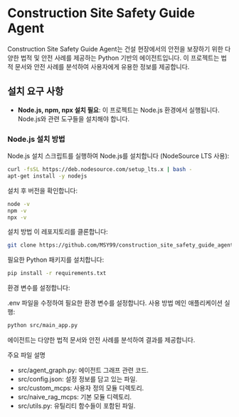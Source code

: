 # Construction Site Safety Guide Agent

Construction Site Safety Guide Agent는 건설 현장에서의 안전을 보장하기 위한 다양한 법적 및 안전 사례를 제공하는 Python 기반의 에이전트입니다. 이 프로젝트는 법적 문서와 안전 사례를 분석하여 사용자에게 유용한 정보를 제공합니다.

## 설치 요구 사항

- **Node.js, npm, npx 설치 필요**: 이 프로젝트는 Node.js 환경에서 실행됩니다. Node.js와 관련 도구들을 설치해야 합니다.

### Node.js 설치 방법

Node.js 설치 스크립트를 실행하여 Node.js를 설치합니다 (NodeSource LTS 사용):

```bash
curl -fsSL https://deb.nodesource.com/setup_lts.x | bash -
apt-get install -y nodejs
```

설치 후 버전을 확인합니다:

```bash
node -v
npm -v
npx -v
```

설치 방법
이 레포지토리를 클론합니다:

```bash
git clone https://github.com/MSY99/construction_site_safety_guide_agent.git
```

필요한 Python 패키지를 설치합니다:

```bash
pip install -r requirements.txt
```

환경 변수를 설정합니다:

.env 파일을 수정하여 필요한 환경 변수를 설정합니다.
사용 방법
메인 애플리케이션 실행:

```bash
python src/main_app.py
```

에이전트는 다양한 법적 문서와 안전 사례를 분석하여 결과를 제공합니다.

주요 파일 설명
- src/agent_graph.py: 에이전트 그래프 관련 코드.
- src/config.json: 설정 정보를 담고 있는 파일.
- src/custom_mcps: 사용자 정의 모듈 디렉토리.
- src/naive_rag_mcps: 기본 모듈 디렉토리.
- src/utils.py: 유틸리티 함수들이 포함된 파일.